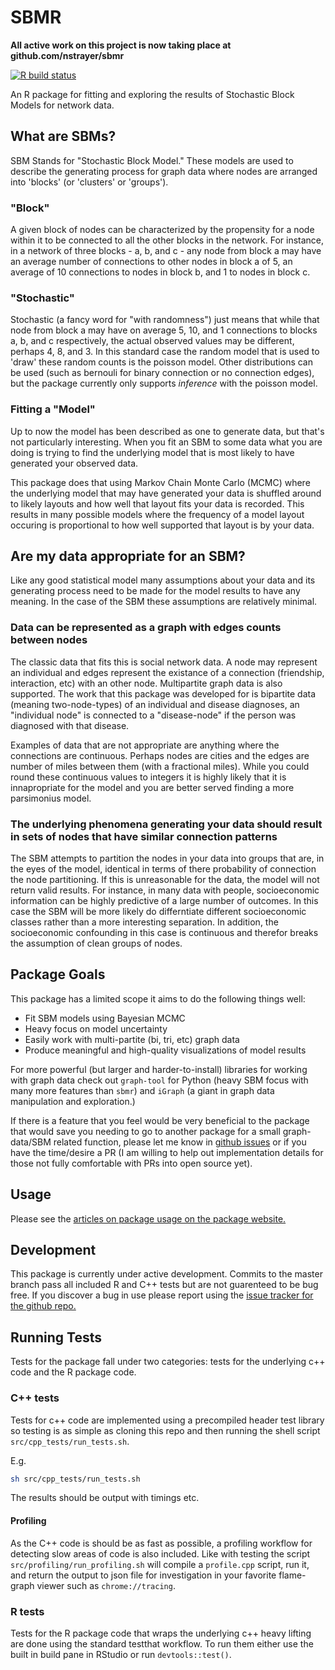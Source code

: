 # SBMR

__All active work on this project is now taking place at github.com/nstrayer/sbmr__


<!-- badges: start -->
[![R build status](https://github.com/nstrayer/sbmr/workflows/R-CMD-check/badge.svg)](https://github.com/nstrayer/sbmr/actions)
<!-- badges: end -->

An R package for fitting and exploring the results of Stochastic Block Models for network data. 

## What are SBMs?

SBM Stands for "Stochastic Block Model." These models are used to describe the generating process for graph data where nodes are arranged into 'blocks' (or 'clusters' or 'groups'). 

### "Block"
A given block of nodes can be characterized by the propensity for a node within it to be connected to all the other blocks in the network. For instance, in a network of three blocks - a, b, and c - any node from block a may have an average number of connections to other nodes in block a of 5, an average of 10 connections to nodes in block b, and 1 to nodes in block c.

### "Stochastic"
Stochastic (a fancy word for "with randomness") just means that while that node from block a may have on average 5, 10, and 1 connections to blocks a, b, and c respectively, the actual observed values may be different, perhaps 4, 8, and 3. In this standard case the random model that is used to 'draw' these random counts is the poisson model. Other distributions can be used (such as bernouli for binary connection or no connection edges), but the package currently only supports _inference_ with the poisson model. 

### Fitting a "Model"

Up to now the model has been described as one to generate data, but that's not particularly interesting. When you fit an SBM to some data what you are doing is trying to find the underlying model that is most likely to have generated your observed data. 

This package does that using Markov Chain Monte Carlo (MCMC) where the underlying model that may have generated your data is shuffled around to likely layouts and how well that layout fits your data is recorded. This results in many possible models where the frequency of a model layout occuring is proportional to how well supported that layout is by your data. 


## Are my data appropriate for an SBM?

Like any good statistical model many assumptions about your data and its generating process need to be made for the model results to have any meaning. In the case of the SBM these assumptions are relatively minimal. 

### Data can be represented as a graph with edges counts between nodes

The classic data that fits this is social network data. A node may represent an individual and edges represent the existance of a connection (friendship, interaction, etc) with an other node. Multipartite graph data is also supported. The work that this package was developed for is bipartite data (meaning two-node-types) of an individual and disease diagnoses, an "individual node" is connected to a "disease-node" if the person was diagnosed with that disease. 

Examples of data that are not appropriate are anything where the connections are continuous. Perhaps nodes are cities and the edges are number of miles between them (with a fractional miles). While you could round these continuous values to integers it is highly likely that it is innapropriate for the model and you are better served finding a more parsimonius model. 

### The underlying phenomena generating your data should result in sets of nodes that have similar connection patterns

The SBM attempts to partition the nodes in your data into groups that are, in the eyes of the model, identical in terms of there probability of connection the node partitioning. If this is unreasonable for the data, the model will not return valid results. For instance, in many data with people, socioeconomic information can be highly predictive of a large number of outcomes. In this case the SBM will be more likely do differntiate different socioeconomic classes rather than a more interesting separation. In addition, the socioeconomic confounding in this case is continuous and therefor breaks the assumption of clean groups of nodes. 


## Package Goals

This package has a limited scope it aims to do the following things well:

- Fit SBM models using Bayesian MCMC
- Heavy focus on model uncertainty
- Easily work with multi-partite (bi, tri, etc) graph data
- Produce meaningful and high-quality visualizations of model results 

For more powerful (but larger and harder-to-install) libraries for working with graph data check out `graph-tool` for Python (heavy SBM focus with many more features than `sbmr`) and `iGraph` (a giant in graph data manipulation and exploration.) 

If there is a feature that you feel would be very beneficial to the package that would save you needing to go to another package for a small graph-data/SBM related function, please let me know in [github issues](https://github.com/tbilab/sbmr/issues) or if you have the time/desire a PR (I am willing to help out implementation details for those not fully comfortable with PRs into open source yet). 


## Usage

Please see the [articles on package usage on the package website.]()

## Development

This package is currently under active development. Commits to the master branch pass all included R and C++ tests but are not guarenteed to be bug free. If you discover a bug in use please report using the [issue tracker for the github repo.](https://github.com/tbilab/sbmr/issues)


## Running Tests 

Tests for the package fall under two categories: tests for the underlying c++ code and the R package code. 

### C++ tests

Tests for c++ code are implemented using a precompiled header test library so testing 
is as simple as cloning this repo and then running the shell script `src/cpp_tests/run_tests.sh`.

E.g. 

```bash
sh src/cpp_tests/run_tests.sh
```

The results should be output with timings etc. 

#### Profiling

As the C++ code is should be as fast as possible, a profiling workflow for detecting slow areas of code is also included. 
Like with testing the script `src/profiling/run_profiling.sh` will compile a `profile.cpp` script, run it, and return the output to json file for investigation in your favorite flame-graph viewer such as `chrome://tracing`. 


### R tests

Tests for the R package code that wraps the underlying c++ heavy lifting are done using the standard testthat workflow. To run them either use the built in build pane in RStudio or run `devtools::test()`. 



